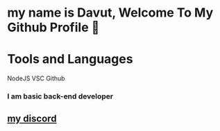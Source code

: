 # my name is Davut, Welcome To My Github Profile 👋


# Tools and Languages
NodeJS VSC Github


### I am basic back-end developer



## <a href="https://discord.com/users/733309959349207091">my discord</a>
